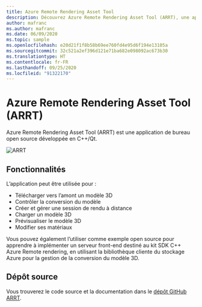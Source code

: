 ```yaml
---
title: Azure Remote Rendering Asset Tool
description: Découvrez Azure Remote Rendering Asset Tool (ARRT), une application de bureau open source développée en C++/Qt.
author: mafranc
ms.author: mafranc
ms.date: 06/09/2020
ms.topic: sample
ms.openlocfilehash: e20d21f1f8b58b69ee760fd4e95d6f194e13105a
ms.sourcegitcommit: 32c521a2ef396d121e71ba682e098092ac673b30
ms.translationtype: HT
ms.contentlocale: fr-FR
ms.lasthandoff: 09/25/2020
ms.locfileid: "91322170"
---
```

# <a name="azure-remote-rendering-asset-tool-arrt"></a>Azure Remote Rendering Asset Tool (ARRT)

Azure Remote Rendering Asset Tool (ARRT) est une application de bureau open source développée en C++/Qt.

![ARRT](./media/azure-remote-rendering-asset-tool.png "Capture d’écran ARRT")

## <a name="features"></a>Fonctionnalités

L’application peut être utilisée pour :

* Télécharger vers l’amont un modèle 3D
* Contrôler la conversion du modèle
* Créer et gérer une session de rendu à distance
* Charger un modèle 3D
* Prévisualiser le modèle 3D
* Modifier ses matériaux

Vous pouvez également l’utiliser comme exemple open source pour apprendre à implémenter un serveur front-end destiné au kit SDK C++ Azure Remote rendering, en utilisant la bibliothèque cliente du stockage Azure pour la gestion de la conversion du modèle 3D.

## <a name="source-repository"></a>Dépôt source

Vous trouverez le code source et la documentation dans le [dépôt GitHub ARRT](https://github.com/Azure/azure-remote-rendering-asset-tool).
